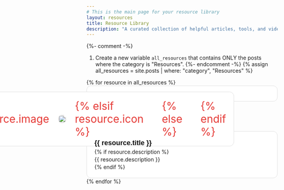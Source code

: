 ```yaml
---
# This is the main page for your resource library
layout: resources
title: Resource Library
description: "A curated collection of helpful articles, tools, and videos. Use the filters to find exactly what you need."
---
```


<!-- ============================================================ -->
<!-- STYLES for the resource page - these could be moved to SCSS -->
<!-- ============================================================ -->
<style>
  .resource-page-header { text-align: center; max-width: 60ch; margin: 0 auto 4rem auto; }
  .resource-sidebar { height: fit-content; position: sticky; top: 2.5rem; display: flex; flex-direction: column; gap: 2.5rem; }
  .resource-filter-group { padding: 0; margin: 0; }
  .resource-filter-group__title { font-family: var(--spruce-font-family-heading, sans-serif); font-size: 1.1rem; font-weight: 700; color: var(--spruce-base-color-heading, #111); margin: 0 0 1.25rem 0; }
  .resource-filter-options { list-style: none; padding: 0; margin: 0; display: flex; flex-direction: column; gap: 0.75rem; }
  .resource-filter-label { display: flex; align-items: center; gap: 1rem; padding: 1rem; border: 1px solid var(--spruce-base-color-border, #e0e0e0); border-radius: var(--spruce-border-radius-lg, 12px); background-color: var(--spruce-card-color-background, #fff); cursor: pointer; transition: border-color 0.2s ease, box-shadow 0.2s ease, transform 0.2s ease; }
  .resource-filter-label:hover { border-color: var(--spruce-base-color-primary, #e53935); transform: translateY(-2px); }
  .resource-filter-input { position: absolute; opacity: 0; width: 0; height: 0; }
  .resource-filter-icon { flex-shrink: 0; display: inline-flex; font-size: 1.75rem; color: var(--spruce-base-color-primary, #e53935); }
  .resource-filter-text { flex-grow: 1; font-weight: 600; color: var(--spruce-base-color-heading); }
  .resource-filter-text__title { font-weight: 600; font-size: 1rem; color: var(--spruce-base-color-heading); margin: 0 0 0.1rem 0; }
  .resource-filter-check { width: 22px; height: 22px; border-radius: 50%; border: 2px solid var(--spruce-form-color-border, #ccc); display: flex; align-items: center; justify-content: center; transition: all 0.2s ease-in-out; }
  .resource-filter-check svg { width: 14px; height: 14px; color: #fff; transform: scale(0); transition: transform 0.15s ease-in-out; }
  .resource-filter-input:checked + .resource-filter-label { border-color: var(--spruce-base-color-primary, #e53935); box-shadow: 0 0 0 2px hsla(var(--spruce-base-color-primary-hsl, 355, 77%, 56%), 0.25); }
  .resource-filter-input:checked + .resource-filter-label .resource-filter-check { background-color: var(--spruce-base-color-primary, #e53935); border-color: var(--spruce-base-color-primary, #e53935); }
  .resource-filter-input:checked + .resource-filter-label .resource-filter-check svg { transform: scale(1); }
  .resource-sidebar__footer { display: flex; flex-direction: column; gap: 0.75rem; padding-top: 1.5rem; margin-top: 1.5rem; border-top: 1px solid var(--spruce-base-color-border, #e0e0e0); }
  .resource-content { display: flex; flex-direction: column; gap: 1.25rem; }
  .resource-row { display: flex; align-items: center; gap: 1.5rem; padding: 1.25rem; background-color: var(--spruce-card-color-background, #fff); border: 1px solid var(--spruce-base-color-border, #e0e0e0); border-radius: var(--spruce-border-radius-lg, 12px); text-decoration: none; color: var(--spruce-base-color-text); transition: border-color 0.2s ease; }
  .resource-row:hover { border-color: var(--spruce-base-color-primary, #e53935); }
  .resource-row__icon { flex-shrink: 0; width: 64px; height: 64px; display: flex; align-items: center; justify-content: center; background-color: var(--spruce-base-color-code-background, #f1f1f1); border-radius: var(--spruce-border-radius, 8px); font-size: 1.75rem; color: var(--spruce-base-color-primary, #e53935); }
  .resource-row__icon img { width: 100%; height: 100%; object-fit: cover; border-radius: var(--spruce-border-radius, 8px); }
  .resource-row__content { flex-grow: 1; }
  .resource-row__title { font-family: var(--spruce-font-family-heading, sans-serif); font-size: 1.125rem; font-weight: 600; color: var(--spruce-base-color-heading, #111); margin: 0 0 0.25rem 0; }
  .resource-row__description { font-size: 0.9rem; margin: 0; line-height: 1.6; }
  @media (max-width: 768px) { .resource-row { flex-direction: column; align-items: flex-start; text-align: center; } .resource-row__icon { width: 100%; height: 160px; margin-bottom: 1rem; font-size: 2.5rem; } .resource-row__content { width: 100%;} }
</style>

<!-- This is where the Liquid logic finds and displays the resource cards -->
{%- comment -%}
  1. Create a new variable `all_resources` that contains ONLY
     the posts where the category is "Resources".
{%- endcomment -%}
{% assign all_resources = site.posts | where: "category", "Resources" %}

{% for resource in all_resources %}
  <a href="{{ resource.url | relative_url }}" class="resource-row">
    <div class="resource-row__icon">
      {% if resource.image %}
        <img src="{{ resource.image | relative_url }}" alt="">
      {% elsif resource.icon %}
        <i class="{{ resource.icon }}"></i>
      {% else %}
        <i class="ph-duotone ph-book-bookmark"></i>
      {% endif %}
    </div>
    <div class="resource-row__content">
      <h3 class="resource-row__title">{{ resource.title }}</h3>
      {% if resource.description %}
        <p class="resource-row__description">{{ resource.description }}</p>
      {% endif %}
    </div>
  </a>
{% endfor %}